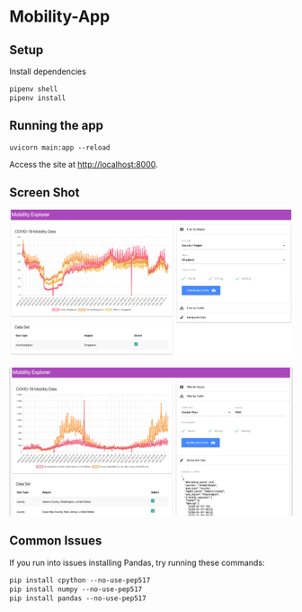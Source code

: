 # Mobility-App

## Setup

Install dependencies

```
pipenv shell
pipenv install
```

## Running the app

```
uvicorn main:app --reload
```

Access the site at <http://localhost:8000>.

## Screen Shot

![Screenshot](./screenshot.png)

![Screenshot2](./screenshot2.png)

## Common Issues

If you run into issues installing Pandas, try running these commands:

```
pip install cpython --no-use-pep517
pip install numpy --no-use-pep517
pip install pandas --no-use-pep517
```